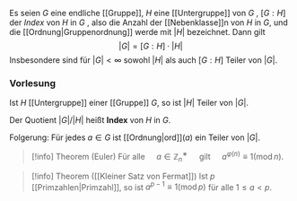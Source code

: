 Es seien $G$ eine endliche [[Gruppe]], $H$ eine [[Untergruppe]] von $G$ , $[ G : H ]$ der *Index* von $H$ in $G$ , also die Anzahl der [[Nebenklasse]]n von $H$ in $G$, und die [[Ordnung|Gruppenordnung]] werde mit $| H |$ bezeichnet.
Dann gilt
$$\left|G\right| = [G : H] \cdot |H|$$
Insbesondere sind für $| G | < ∞$ sowohl $| H |$ als auch $[ G : H ]$ Teiler von $| G |$.

### Vorlesung
Ist $H$ [[Untergruppe]] einer [[Gruppe]] $G$, so ist $|H|$ Teiler von $|G|$.

Der Quotient $|G|/|H|$ heißt **Index** von $H$ in $G$.

Folgerung: 
	Für jedes $a ∈ G$ ist [[Ordnung|ord]]$(a)$ ein Teiler von $|G|$.

>[!info] Theorem (Euler) 
>Für alle  $\quad a ∈ \mathbb Z^∗_n \quad$ gilt $\quad a^{φ(n)} ≡ 1 (\operatorname{mod} n)$. 

>[!info] Theorem ([[Kleiner Satz von Fermat]]) 
>Ist $p$ [[Primzahlen|Primzahl]], so ist $a^{p−1} ≡ 1 (\operatorname{mod} p)$ für alle  $1 ≤ a < p$.
